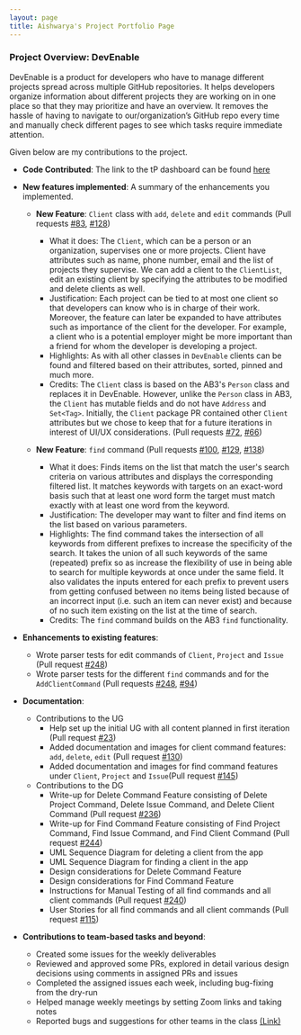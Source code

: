 ```yaml
---
layout: page
title: Aishwarya's Project Portfolio Page
---
```


### Project Overview: DevEnable
DevEnable is a product for developers who have to manage different projects spread across multiple GitHub
repositories. It helps developers organize information about different projects they are working on in one place so
that they may prioritize and have an overview. It removes the hassle of having to navigate to our/organization’s
GitHub repo every time and manually check different pages to see which tasks require immediate attention.

Given below are my contributions to the project.

* **Code Contributed**: The link to the tP dashboard can be found [here](https://nus-cs2103-ay2223s1.github.io/tp-dashboard/?search=aishwarya-hariharan-iyer&breakdown=true&sort=groupTitle&sortWithin=title&since=2022-09-16&timeframe=commit&mergegroup=&groupSelect=groupByRepos&checkedFileTypes=docs~functional-code~test-code~other)

* **New features implemented**: A summary of the enhancements you implemented.
    * **New Feature**: `Client` class with `add`, `delete` and `edit` commands (Pull requests [\#83](https://github.com/AY2223S1-CS2103-F13-1/tp/pull/83), [\#128](https://github.com/AY2223S1-CS2103-F13-1/tp/pull/128))
        * What it does: The `Client`, which can be a person or an organization, supervises one or more projects.
          Client have attributes such as name, phone number, email and the list of projects they supervise. We can
          add a client to the `ClientList`, edit an existing client by specifying the attributes to be modified and
          delete clients as well.
        * Justification: Each project can be tied to at most one client so that developers can know who is in charge
          of their work. Moreover, the feature can later be expanded to have attributes such as importance of the
          client for the developer. For example, a client who is a potential employer might be more important than a
          friend for whom the developer is developing a project.
        * Highlights: As with all other classes in `DevEnable` clients can be found and filtered based on their
          attributes, sorted, pinned and much more.
        * Credits: The `Client` class is based on the AB3's `Person` class and replaces it in DevEnable. However,
          unlike the `Person` class in AB3, the `Client` has mutable fields and do not have `Address`
          and `Set<Tag>`. Initially, the `Client` package PR contained other `Client` attributes but we chose to
          keep that for a future iterations in interest of UI/UX considerations. (Pull requests [\#72](https://github.com/AY2223S1-CS2103-F13-1/tp/pull/72), [\#66](https://github.com/AY2223S1-CS2103-F13-1/tp/pull/66))

    * **New Feature**: `find` command (Pull requests [\#100](https://github.com/AY2223S1-CS2103-F13-1/tp/pull/100), [\#129](https://github.com/AY2223S1-CS2103-F13-1/tp/pull/129), [\#138](https://github.com/AY2223S1-CS2103-F13-1/tp/pull/138))
        * What it does: Finds items on the list that match the user's search criteria on various attributes and
          displays the corresponding filtered list. It matches keywords with targets on an exact-word basis such
          that at least one word form the target must match exactly with at least one word from the keyword. 
        * Justification: The developer may want to filter and find items on the list based on various parameters.
        * Highlights: The find command takes the intersection of all keywords from different prefixes to increase 
          the specificity of the search. It takes the union of all such keywords of the same (repeated) prefix so as 
          increase the flexibility of use in being able to search for multiple keywords at once under the same field.
          It also validates the inputs entered for each prefix to prevent users from getting confused between no 
          items being listed because of an incorrect input (i.e. such an item can never exist) and because of no 
          such item existing on the list at the time of search.
        * Credits: The `find` command builds on the AB3 `find` functionality.

* **Enhancements to existing features**:
    * Wrote parser tests for edit commands of `Client`, `Project` and `Issue` (Pull request [\#248](https://github.com/AY2223S1-CS2103-F13-1/tp/pull/248))
    * Wrote parser tests for the different `find` commands and for the `AddClientCommand` (Pull requests [\#248](https://github.com/AY2223S1-CS2103-F13-1/tp/pull/248), [\#94](https://github.com/AY2223S1-CS2103-F13-1/tp/pull/94))

* **Documentation**:
    * Contributions to the UG
        + Help set up the initial UG with all content planned in first iteration (Pull request [\#23](https://github.com/AY2223S1-CS2103-F13-1/tp/pull/23))
        + Added documentation and images for client command features: `add`, `delete`, `edit` (Pull request [\#130](https://github.com/AY2223S1-CS2103-F13-1/tp/pull/130))
        + Added documentation and images for find command features under `Client`, `Project` and `Issue`(Pull request [\#145](https://github.com/AY2223S1-CS2103-F13-1/tp/pull/145))
    * Contributions to the DG
        * Write-up for Delete Command Feature consisting of Delete Project Command, Delete Issue Command, and Delete
          Client Command (Pull request [\#236](https://github.com/AY2223S1-CS2103-F13-1/tp/pull/236))
        * Write-up for Find Command Feature consisting of Find Project Command, Find Issue Command, and Find Client 
          Command (Pull request [\#244](https://github.com/AY2223S1-CS2103-F13-1/tp/pull/244))
        * UML Sequence Diagram for deleting a client from the app
        * UML Sequence Diagram for finding a client in the app
        * Design considerations for Delete Command Feature
        * Design considerations for Find Command Feature 
        * Instructions for Manual Testing of all find commands and all client commands (Pull request [\#240](https://github.com/AY2223S1-CS2103-F13-1/tp/pull/240))
        * User Stories for all find commands and all client commands (Pull request [\#115](https://github.com/AY2223S1-CS2103-F13-1/tp/pull/115))

* **Contributions to team-based tasks and beyond**:
    * Created some issues for the weekly deliverables
    * Reviewed and approved some PRs, explored in detail various design decisions using comments in assigned PRs and 
      issues
    * Completed the assigned issues each week, including bug-fixing from the dry-run
    * Helped manage weekly meetings by setting Zoom links and taking notes
    * Reported bugs and suggestions for other teams in the class [(Link)](https://github.com/Aishwarya-Hariharan-Iyer/ped/issues)

